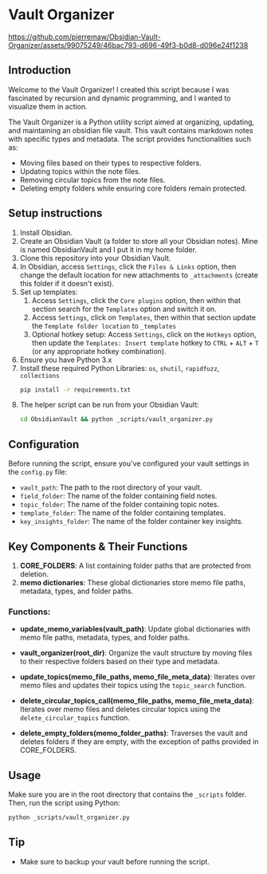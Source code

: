 # Vault Organizer

https://github.com/pierremaw/Obsidian-Vault-Organizer/assets/99075249/46bac793-d696-49f3-b0d8-d096e24f1238

## Introduction
Welcome to the Vault Organizer! I created this script because I was fascinated by recursion and dynamic programming, and I wanted to visualize them in action.

The Vault Organizer is a Python utility script aimed at organizing, updating, and maintaining an obsidian file vault. This vault contains markdown notes with specific types and metadata. The script provides functionalities such as:
- Moving files based on their types to respective folders.
- Updating topics within the note files.
- Removing circular topics from the note files.
- Deleting empty folders while ensuring core folders remain protected.

## Setup instructions
1. Install Obsidian.
2. Create an Obsidian Vault (a folder to store all your Obsidian notes). Mine is named ObsidianVault and I put it in my home folder.
3. Clone this repository into your Obsidian Vault.
4. In Obsidian, access `Settings`, click the `Files & Links` option, then change the default location for new attachments to `_attachments` (create this folder if it doesn't exist).
5. Set up templates:
   1. Access `Settings`, click the `Core plugins` option, then within that section search for the `Templates` option and switch it on.
   2. Access `Settings`, click on `Templates`, then within that section update the `Template folder location` to `_templates`
   3. Optional hotkey setup: Access `Settings`, click on the `Hotkeys` option, then update the `Templates: Insert template` hotkey to `CTRL` + `ALT` + `T` (or any appropriate hotkey combination). 
6. Ensure you have Python 3.x
7. Install these required Python Libraries: `os`, `shutil`, `rapidfuzz`, `collections`
   ```bash
   pip install -r requirements.txt
   ```
8. The helper script can be run from your Obsidian Vault:
   ```bash
   cd ObsidianVault && python _scripts/vault_organizer.py
   ``` 

## Configuration
Before running the script, ensure you've configured your vault settings in the `config.py` file:
- `vault_path`: The path to the root directory of your vault.
- `field_folder`: The name of the folder containing field notes.
- `topic_folder`: The name of the folder containing topic notes.
- `template_folder`: The name of the folder containing templates.
- `key_insights_folder`: The name of the folder container key insights.

## Key Components & Their Functions

1. **CORE_FOLDERS**: A list containing folder paths that are protected from deletion.
2. **memo dictionaries**: These global dictionaries store memo file paths, metadata, types, and folder paths.

### Functions:

- **update_memo_variables(vault_path)**: Update global dictionaries with memo file paths, metadata, types, and folder paths.

- **vault_organizer(root_dir)**: Organize the vault structure by moving files to their respective folders based on their type and metadata.

- **update_topics(memo_file_paths, memo_file_meta_data)**: Iterates over memo files and updates their topics using the `topic_search` function.

- **delete_circular_topics_call(memo_file_paths, memo_file_meta_data)**: Iterates over memo files and deletes circular topics using the `delete_circular_topics` function.

- **delete_empty_folders(memo_folder_paths)**: Traverses the vault and deletes folders if they are empty, with the exception of paths provided in CORE_FOLDERS.

## Usage

Make sure you are in the root directory that contains the `_scripts` folder. Then, run the script using Python:

```bash
python _scripts/vault_organizer.py
```

## Tip

- Make sure to backup your vault before running the script.
